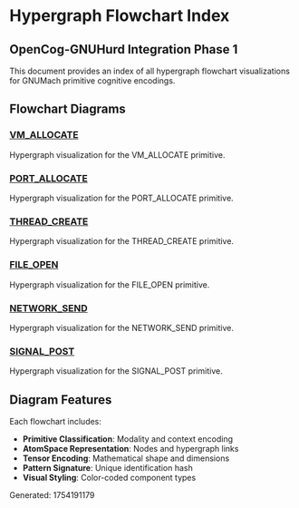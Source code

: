 # Hypergraph Flowchart Index
## OpenCog-GNUHurd Integration Phase 1

This document provides an index of all hypergraph flowchart visualizations for GNUMach primitive cognitive encodings.

## Flowchart Diagrams

### [VM_ALLOCATE](flowchart-vm_allocate.md)
Hypergraph visualization for the VM_ALLOCATE primitive.

### [PORT_ALLOCATE](flowchart-port_allocate.md)
Hypergraph visualization for the PORT_ALLOCATE primitive.

### [THREAD_CREATE](flowchart-thread_create.md)
Hypergraph visualization for the THREAD_CREATE primitive.

### [FILE_OPEN](flowchart-file_open.md)
Hypergraph visualization for the FILE_OPEN primitive.

### [NETWORK_SEND](flowchart-network_send.md)
Hypergraph visualization for the NETWORK_SEND primitive.

### [SIGNAL_POST](flowchart-signal_post.md)
Hypergraph visualization for the SIGNAL_POST primitive.

## Diagram Features

Each flowchart includes:
- **Primitive Classification**: Modality and context encoding
- **AtomSpace Representation**: Nodes and hypergraph links
- **Tensor Encoding**: Mathematical shape and dimensions
- **Pattern Signature**: Unique identification hash
- **Visual Styling**: Color-coded component types

Generated: 1754191179
